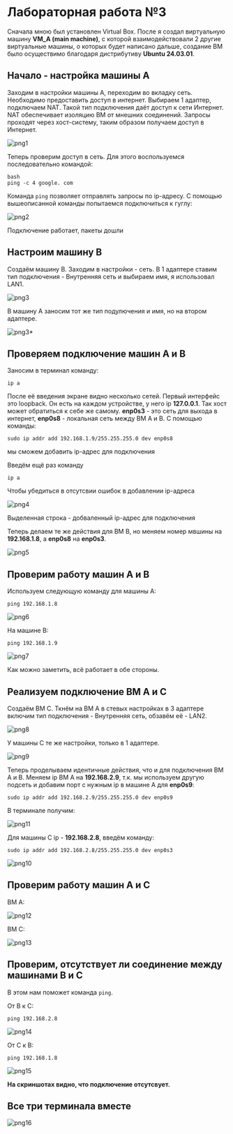 # Лабораторная работа №3
Сначала мною был установлен Virtual Box. После я создал виртуальную машину **VM_A (main machine)**, с которой взаимодействовали 2 другие виртуальные машины, о которых будет написано дальше, создание ВМ было осуществимо благодаря дистрибутиву **Ubuntu 24.03.01**.
## Начало - настройка машины А 
Заходим в настройки машины А, переходим во вкладку сеть. Необходимо предоставить доступ в интернет. Выбираем 1 адаптер, подключаем NAT. Такой тип подключения даёт доступ к сети Интернет. NAT обеспечивает изоляцию ВМ от мнешних соединений. Запросы проходят через хост-систему, таким образом получаем доступ в Интернет.


![png1](image1.png)


Теперь проверим доступ в сеть. Для этого воспользуемся последовательно командой:
```
bash
ping -c 4 google. com
```
Команда `ping`  позволяет отправлять запросы по ip-адресу.
С помощью вышеописанной команды попытаемся подключиться к гуглу:


![png2](image2.png)


Подключение работает, пакеты дошли

## Настроим машину B

Создаём машину В. Заходим в настройки - сеть. В 1 адаптере ставим тип подключения - Внутренняя сеть и выбираем имя, я использовал LAN1. 

![png3](image3.png)

В машину А заносим тот же тип подулючения и имя, но на втором адаптере.

![png3*](image3*.png)

## Проверяем подключение машин А и В

Заносим в терминал команду:
```
ip a
```
После её введения экране видно несколько сетей. Первый интерфейс это loopback. Он есть на каждом устройстве, у него ip **127.0.0.1**. Так хост может обратиться к себе же самому. 
**enp0s3** - это сеть для выхода в интернет, **enp0s8** - локальная сеть между ВМ А и В. С помощью команды:
```
sudo ip addr add 192.168.1.9/255.255.255.0 dev enp0s8
```
мы сможем добавить ip-адрес для подключения

Введём ещё раз команду
```
ip a
```
Чтобы убедиться в отсутсвии ошибок в добавлении ip-адреса

![png4](image4.png)

Выделенная строка - добваленный ip-адрес для подключения

Теперь делаем те же действия для ВМ В, но меняем номер мвшины на **192.168.1.8**, а **enp0s8** на **enp0s3**.

![png5](image5.png)

## Проверим работу машин А и В

Используем следующую команду для машины А:
```
ping 192.168.1.8
```
![png6](image6.png)

На машине В:
```
ping 192.168.1.9
```
![png7](image7.png)

Как можно заметить, всё работает в обе стороны.

## Реализуем подключение ВМ А и С

Создаём ВМ С. Ткнём на ВМ А в стевых настройках в 3 адаптере включим тип подключения - Внутренняя сеть, обзавём её - LAN2.

![png8](image8.png)

У машины С те же настройки, только в 1 адаптере.

![png9](image9.png)

Теперь проделываем идентичные действия, что и для подключения ВМ А и В. Меняем ip ВМ А на **192.168.2.9**, т.к. мы используем другую подсеть и добавим порт с нужным ip в машине А для **enp0s9**:
```
sudo ip addr add 192.168.2.9/255.255.255.0 dev enp0s9
```
В терминале получим:

![png11](image11.png)

Для машины С ip - **192.168.2.8**, введём команду:
```
sudo ip addr add 192.168.2.8/255.255.255.0 dev enp0s3
```

![png10](image10.png)

## Проверим работу машин А и С

ВМ А:

![png12](image12.png)

ВМ С:

![png13](image13.png)

## Проверим, отсутствует ли соединение между машинами В и С

В этом нам поможет команда `ping`.

От В к С:
```
ping 192.168.2.8
```
![png14](image14.png)

От С к В:
```
ping 192.168.1.8
```
![png15](image15.png)

**На скриншотах видно, что подключение отсутсвует.**

## Все три терминала вместе

![png16](image16.png)

